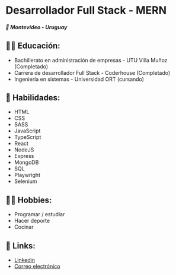 <h1>Desarrollador Full Stack - MERN</br></h1>
<h5>📍 Montevideo - Uruguay</h5>

<h2>
  👨‍🎓 Educación:
</h2>

<ul>
  <li>Bachillerato en administración de empresas - UTU Villa Muñoz (Completado)</li>
  <li>Carrera de desarrollador Full Stack - Coderhouse (Completado)</li>
  <li>Ingeniería en sistemas - Universidad ORT (cursando)</li>
</ul>

<h2>
  🎯 Habilidades:
</h2>

<ul>
  <li>HTML</li>
  <li>CSS</li>
  <li>SASS</li>
  <li>JavaScript</li>
  <li>TypeScript</li>
  <li>React</li>
  <li>NodeJS</li>
  <li>Express</li>
  <li>MongoDB</li>
  <li>SQL</li>
  <li>Playwright</li>
  <li>Selenium</li>
</ul>

<h2>
  🤾‍♀️ Hobbies:
</h2>

<ul>
  <li>Programar / estudiar</li>
  <li>Hacer deporte</li>
  <li>Cocinar</li>
</ul>

<h2>
  🔗 Links:
</h2>

<ul>
  <li><a target="_blank" href="https://www.linkedin.com/in/santiago-larrosa-bauz%C3%A1-99b740251/">Linkedin</a></li>
  <li><a target="_blank" href="mailto:bauzalarrosasantiago@gmail.com">Correo electrónico</a></li>
</ul>




